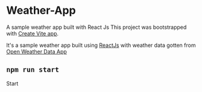 # Weather-App
A sample weather app built with React Js
This project was bootstrapped with [Create Vite app](https://github.com/vitejs/vite).

It's a sample weather app built using [ReactJs](https://reactjs.org/) with weather data gotten from [Open Weather Data App](http://api.weatherapi.com/)

## `npm run start`

Start 
